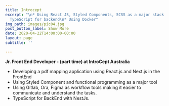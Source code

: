 ```yaml
---
title: Introcept
excerpt: "\n* Using React JS, Styled Components, SCSS as a major stack. \n* Learning
  TypeScript for backend\n* Using Docker"
img_path: images/pic04.jpg
post_button_label: Show More
date: 2020-04-22T14:00:00+00:00
layout: page
subtitle: ''

---
```

**Jr. Front End Developer - (part time) at IntroCept Australia**

* Developing a pdf mapping application using React.js and Next.js in the FrontEnd
* Using Styled Component and functional programming as a major tool
* Using Gitlab, Ora, Figma as workflow tools making it easier to communicate and understand the tasks.
* TypeScript for BackEnd with NestJs. 